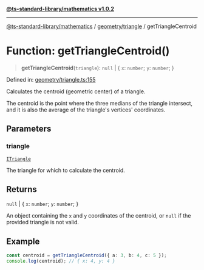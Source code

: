 [**@ts-standard-library/mathematics v1.0.2**](../../../README.md)

***

[@ts-standard-library/mathematics](../../../README.md) / [geometry/triangle](../README.md) / getTriangleCentroid

# Function: getTriangleCentroid()

> **getTriangleCentroid**(`triangle`): `null` \| \{ `x`: `number`; `y`: `number`; \}

Defined in: [geometry/triangle.ts:155](https://github.com/gabaudette/ts-stdlib/blob/4a412e6fb273dc9fcab54b84c05921f52dac4b3f/packages/mathematics/src/geometry/triangle.ts#L155)

Calculates the centroid (geometric center) of a triangle.

The centroid is the point where the three medians of the triangle intersect,
and it is also the average of the triangle's vertices' coordinates.

## Parameters

### triangle

[`ITriangle`](../interfaces/ITriangle.md)

The triangle for which to calculate the centroid.

## Returns

`null` \| \{ `x`: `number`; `y`: `number`; \}

An object containing the `x` and `y` coordinates of the centroid,
         or `null` if the provided triangle is not valid.

## Example

```typescript
const centroid = getTriangleCentroid({ a: 3, b: 4, c: 5 });
console.log(centroid); // { x: 4, y: 4 }
```
